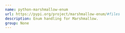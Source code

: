 ```yaml
---
name: python-marshmallow-enum
url: https://pypi.org/project/marshmallow-enum/#files
description: Enum handling for Marshmallow.
group: None
---
```

